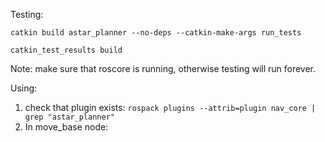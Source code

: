 Testing:
 
 ```catkin build astar_planner --no-deps --catkin-make-args run_tests```
 
 ```catkin_test_results build```
 
Note: make sure that roscore is running, otherwise testing will run forever.

Using: 
1. check that plugin exists: `rospack plugins --attrib=plugin nav_core | grep "astar_planner"` 
2. In move_base node: 